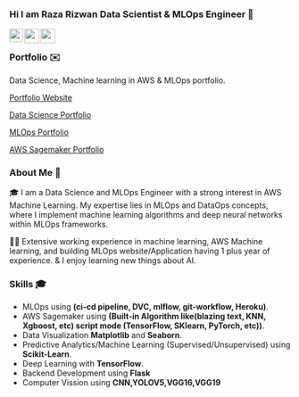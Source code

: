 ### Hi I am Raza Rizwan Data Scientist & MLOps Engineer 👋

<a href="https://www.linkedin.com/in/raza-rizwan98/">
  <img align="left" width="24px" src="https://cdn.jsdelivr.net/npm/simple-icons@v3/icons/linkedin.svg"  />
</a>
<a href="rrizwan1998@gmail.com">
  <img align="left" width="26px" src="https://cdn.jsdelivr.net/npm/simple-icons@v3/icons/gmail.svg" />
</a>
<a href="https://m.facebook.com/raza.rizwan.7798">
  <img align="left" width="26px" src="https://cdn.jsdelivr.net/npm/simple-icons@v3/icons/facebook.svg" />
</a>
<br />

### Portfolio ✉️


Data Science, Machine learning in AWS & MLOps portfolio.

[Portfolio Website](https://rrizwan98.github.io/Raza_portfolio/)

[Data Science Portfolio](https://github.com/rrizwan98/Data-Science-portfolio/)

[MLOps Portfolio](https://github.com/rrizwan98/MLOps-Portfolio/)

[AWS Sagemaker Portfolio](https://github.com/rrizwan98/Data-Science-portfolio/tree/main/AWS_Sagemaker_Portfolio)

### About Me 🚀
🎓 I am a Data Science and MLOps Engineer with a strong interest in AWS Machine Learning. My expertise lies in MLOps and DataOps concepts, where I implement machine learning algorithms and deep neural networks within MLOps frameworks. </br>

👨‍💻  Extensive working experience in machine learning, AWS Machine learning, and building MLOps website/Application having 1 plus year of experience. & I enjoy learning new things about AI. </br>

### Skills 🎓
- MLOps using <strong>(ci-cd pipeline, DVC, mlflow, git-workflow, Heroku)</strong>.
- AWS Sagemaker using <strong>(Built-in Algorithm like(blazing text, KNN, Xgboost, etc) script mode (TensorFlow, SKlearn, PyTorch, etc))</strong>.
- Data Visualization <strong>Matplotlib</strong> and <strong>Seaborn</strong>.
- Predictive Analytics/Machine Learning (Supervised/Unsupervised) using <strong>Scikit-Learn</strong>.
- Deep Learning  with <strong>TensorFlow</strong>.
- Backend Development using <strong>Flask</strong>
- Computer Vission using  <strong>CNN,YOLOV5,VGG16,VGG19</strong>

